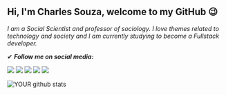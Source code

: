 
## Hi, I'm Charles Souza, welcome to my GitHub</b> 😉

<i>I am a Social Scientist and professor of sociology. I love themes related to technology and society and I am currently studying to become a Fullstack developer.</i>





✔ <b><i>Follow me on social media:</i></b> 

[<img src="https://img.shields.io/badge/twitter-%231DA1F2.svg?&style=for-the-badge&logo=twitter&logoColor=white" />](https://twitter.com/charles4souza) 
[<img src="https://img.shields.io/badge/medium-%2312100E.svg?&style=for-the-badge&logo=medium&logoColor=white" />](https://medium.com/@charles4souza/) 
[<img src="https://img.shields.io/badge/linkedin-%230077B5.svg?&style=for-the-badge&logo=linkedin&logoColor=white"/>](https://www.linkedin.com/in/charles4souza/) 
[<img src = "https://img.shields.io/badge/instagram-%23E4405F.svg?&style=for-the-badge&logo=instagram&logoColor=white">](https://www.instagram.com/charles4souza/) 
[<img src = "https://img.shields.io/badge/facebook-%231877F2.svg?&style=for-the-badge&logo=facebook&logoColor=white">](https://www.facebook.com/charles4souza)

![YOUR github stats](https://github-readme-stats.vercel.app/api?username=charles4souza)
